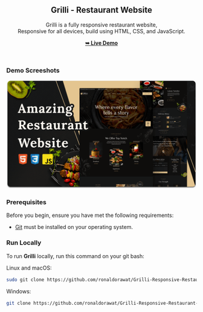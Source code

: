 <div align="center">
  

  <br />
  <br />

  <h2 align="center">Grilli - Restaurant Website</h2>

  Grilli is a fully responsive restaurant website, <br />Responsive for all devices, build using HTML, CSS, and JavaScript.

  <a href="https://github.com/ronaldorawat/Grilli-Responsive-Restaurant-Website.git"><strong>➥ Live Demo</strong></a>

</div>

<br />

### Demo Screeshots

![Grilli Desktop Demo](./desktop.png "Desktop Demo")

### Prerequisites

Before you begin, ensure you have met the following requirements:

* [Git](https://git-scm.com/downloads "Download Git") must be installed on your operating system.

### Run Locally

To run **Grilli** locally, run this command on your git bash:

Linux and macOS:

```bash
sudo git clone https://github.com/ronaldorawat/Grilli-Responsive-Restaurant-Website.git
```

Windows:

```bash
git clone https://github.com/ronaldorawat/Grilli-Responsive-Restaurant-Website.git
```
